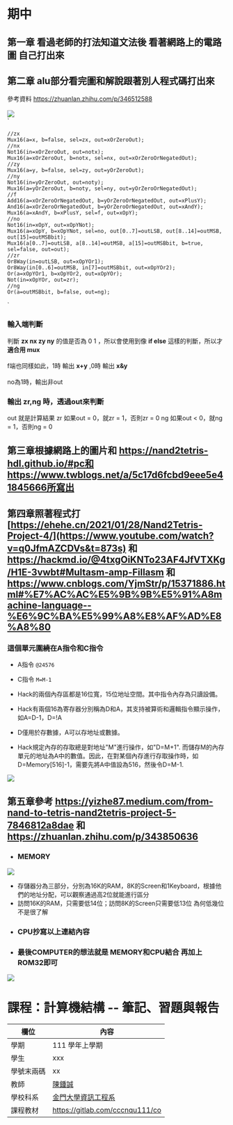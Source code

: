# 期中
## 第一章 看過老師的打法知道文法後 看著網路上的電路圖 自己打出來
## 第二章 alu部分看完圖和解說跟著別人程式碼打出來
參考資料 https://zhuanlan.zhihu.com/p/346512588
\
\
![](https://scontent.xx.fbcdn.net/v/t1.15752-9/322799872_568903748016119_768592018218217996_n.jpg?stp=dst-jpg_p206x206&_nc_cat=100&ccb=1-7&_nc_sid=aee45a&_nc_ohc=Nu16mG47imoAX-UTUKP&_nc_ad=z-m&_nc_cid=0&_nc_ht=scontent.xx&oh=03_AdTn57kl0xOXc26iZ5TA0FhhF6uuS-SOfm8U8C8JnEryNg&oe=63DD226E)  
  ` 
  
    //zx
    Mux16(a=x, b=false, sel=zx, out=xOrZeroOut);                    
    //nx
    Not16(in=xOrZeroOut, out=notx);                                 
    Mux16(a=xOrZeroOut, b=notx, sel=nx, out=xOrZeroOrNegatedOut);
    //zy
    Mux16(a=y, b=false, sel=zy, out=yOrZeroOut);                    
    //ny
    Not16(in=yOrZeroOut, out=noty);                                
    Mux16(a=yOrZeroOut, b=noty, sel=ny, out=yOrZeroOrNegatedOut);
    //f
    Add16(a=xOrZeroOrNegatedOut, b=yOrZeroOrNegatedOut, out=xPlusY);
    And16(a=xOrZeroOrNegatedOut, b=yOrZeroOrNegatedOut, out=xAndY);    
    Mux16(a=xAndY, b=xPlusY, sel=f, out=xOpY);
    //no
    Not16(in=xOpY, out=xOpYNot);
    Mux16(a=xOpY, b=xOpYNot, sel=no, out[0..7]=outLSB, out[8..14]=outMSB, out[15]=outMSBbit);
    Mux16(a[0..7]=outLSB, a[8..14]=outMSB, a[15]=outMSBbit, b=true, sel=false, out=out);
    //zr
    Or8Way(in=outLSB, out=xOpYOr1);
    Or8Way(in[0..6]=outMSB, in[7]=outMSBbit, out=xOpYOr2);
    Or(a=xOpYOr1, b=xOpYOr2, out=xOpYOr);
    Not(in=xOpYOr, out=zr);
    //ng
    Or(a=outMSBbit, b=false, out=ng);
    
  `
###  輸入端判斷
判斷 **zx nx zy ny** 的值是否為 0 1 ，所以會使用到像 **if else** 這樣的判斷，所以才**適合用 mux**\
\
f端也同樣如此，1時 輸出 **x+y** ,0時 輸出 **x&y**\
\
no為1時，輸出非out
### 輸出 zr,ng 時，**透過out來判斷**
out 就是計算結果
zr 如果out = 0，就zr = 1，否則zr = 0
ng 如果out < 0，就ng = 1，否則ng = 0
  
## 第三章根據網路上的圖片和 https://nand2tetris-hdl.github.io/#pc和https://www.twblogs.net/a/5c17d6fcbd9eee5e41845666所寫出

## 第四章照著程式打[https://ehehe.cn/2021/01/28/Nand2Tetris-Project-4/](https://www.youtube.com/watch?v=q0JfmAZCDVs&t=873s) 和 https://hackmd.io/@4txgOiKNTo23AF4JfVTXKg/H1E-3vwbt#Multasm-amp-Fillasm 和 https://www.cnblogs.com/YjmStr/p/15371886.html#%E7%AC%AC%E5%9B%9B%E5%91%A8machine-language--%E6%9C%BA%E5%99%A8%E8%AF%AD%E8%A8%80
### 這個單元圍繞在A指令和C指令
* A指令
`@24576`
* C指令
`M=M-1`
* Hack的兩個內存區都是16位寬，15位地址空間。其中指令內存為只讀設備。

* Hack有兩個16為寄存器分別稱為D和A，其支持被算術和邏輯指令顯示操作，如A=D-1，D=!A

* D僅用於存數據，A可以存地址或數據。

* Hack規定內存的存取總是對地址"M"進行操作，如"D=M+1". 而儲存M的內存單元的地址為A中的數值。因此，在對某個內存進行存取操作時，如D=Memory[516]-1，需要先將A中值設為516，然後令D=M-1.

![](https://scontent.xx.fbcdn.net/v/t1.15752-9/323584086_877283143425608_7163540196003113360_n.png?stp=dst-png_s240x240&_nc_cat=105&ccb=1-7&_nc_sid=aee45a&_nc_ohc=SKV7GCs71nsAX99tDyM&_nc_ad=z-m&_nc_cid=0&_nc_ht=scontent.xx&oh=03_AdRio_Wljebon-uVgKepy4el8S2gAlZkMDZIWu8PDNJVew&oe=63DD3F38)
## 第五章參考 https://yizhe87.medium.com/from-nand-to-tetris-nand2tetris-project-5-7846812a8dae 和 https://zhuanlan.zhihu.com/p/343850636
* ### MEMORY
![](https://pic2.zhimg.com/80/v2-5f812aa44936e308f1dc52a043b88855_720w.webp)
* 存儲器分為三部分，分別為16K的RAM，8K的Screen和1Keyboard，根據他們的地址分配，可以觀察通過高2位就能進行區分
* 訪問16K的RAM，只需要低14位；訪問8K的Screen只需要低13位
為何低幾位不是很了解
* ### CPU抄寫以上連結內容
* ### 最後COMPUTER的想法就是 MEMORY和CPU結合 再加上 ROM32即可
![](https://pic3.zhimg.com/80/v2-93df32cf4ae93c992bbcbb192f6a2096_720w.webp)

#

# 課程：計算機結構 -- 筆記、習題與報告

欄位 | 內容
-----|--------
學期 | 111 學年上學期
學生 |  xxx
學號末兩碼 | xx
教師 | [陳鍾誠](https://www.nqu.edu.tw/educsie/index.php?act=blog&code=list&ids=4)
學校科系 | [金門大學資訊工程系](https://www.nqu.edu.tw/educsie/index.php)
課程教材 | https://gitlab.com/cccnqu111/co

